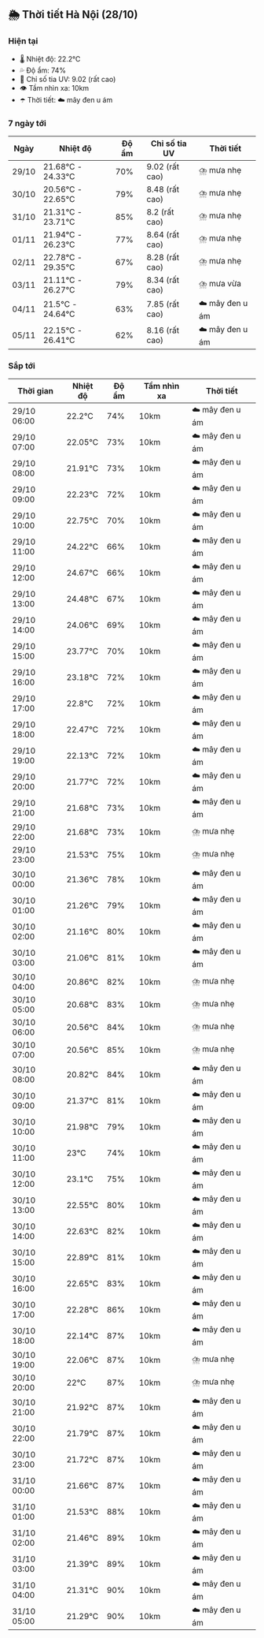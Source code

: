 ## 🌦️ Thời tiết Hà Nội (28/10)

### Hiện tại

- 🌡️ Nhiệt độ: 22.2℃
- 💦 Độ ẩm: 74%
- 🌟 Chỉ số tia UV: 9.02 (rất cao)
- 👁️ Tầm nhìn xa: 10km
- ☂️ Thời tiết: ☁️ mây đen u ám

### 7 ngày tới

| Ngày | Nhiệt độ | Độ ẩm | Chỉ số tia UV | Thời tiết |
| --- | --- | --- | --- | --- |
| 29/10 | 21.68℃ - 24.33℃ | 70% | 9.02 (rất cao) | ⛈️ mưa nhẹ |
| 30/10 | 20.56℃ - 22.65℃ | 79% | 8.48 (rất cao) | ⛈️ mưa nhẹ |
| 31/10 | 21.31℃ - 23.71℃ | 85% | 8.2 (rất cao) | ⛈️ mưa nhẹ |
| 01/11 | 21.94℃ - 26.23℃ | 77% | 8.64 (rất cao) | ⛈️ mưa nhẹ |
| 02/11 | 22.78℃ - 29.35℃ | 67% | 8.28 (rất cao) | ⛈️ mưa nhẹ |
| 03/11 | 21.11℃ - 26.27℃ | 79% | 8.34 (rất cao) | ⛈️ mưa vừa |
| 04/11 | 21.5℃ - 24.64℃ | 63% | 7.85 (rất cao) | ☁️ mây đen u ám |
| 05/11 | 22.15℃ - 26.41℃ | 62% | 8.16 (rất cao) | ☁️ mây đen u ám |

### Sắp tới

| Thời gian | Nhiệt độ | Độ ẩm | Tầm nhìn xa | Thời tiết |
| --- | --- | --- | --- | --- |
| 29/10 06:00 | 22.2℃ | 74% | 10km | ☁️ mây đen u ám |
| 29/10 07:00 | 22.05℃ | 73% | 10km | ☁️ mây đen u ám |
| 29/10 08:00 | 21.91℃ | 73% | 10km | ☁️ mây đen u ám |
| 29/10 09:00 | 22.23℃ | 72% | 10km | ☁️ mây đen u ám |
| 29/10 10:00 | 22.75℃ | 70% | 10km | ☁️ mây đen u ám |
| 29/10 11:00 | 24.22℃ | 66% | 10km | ☁️ mây đen u ám |
| 29/10 12:00 | 24.67℃ | 66% | 10km | ☁️ mây đen u ám |
| 29/10 13:00 | 24.48℃ | 67% | 10km | ☁️ mây đen u ám |
| 29/10 14:00 | 24.06℃ | 69% | 10km | ☁️ mây đen u ám |
| 29/10 15:00 | 23.77℃ | 70% | 10km | ☁️ mây đen u ám |
| 29/10 16:00 | 23.18℃ | 72% | 10km | ☁️ mây đen u ám |
| 29/10 17:00 | 22.8℃ | 72% | 10km | ☁️ mây đen u ám |
| 29/10 18:00 | 22.47℃ | 72% | 10km | ☁️ mây đen u ám |
| 29/10 19:00 | 22.13℃ | 72% | 10km | ☁️ mây đen u ám |
| 29/10 20:00 | 21.77℃ | 72% | 10km | ☁️ mây đen u ám |
| 29/10 21:00 | 21.68℃ | 73% | 10km | ☁️ mây đen u ám |
| 29/10 22:00 | 21.68℃ | 73% | 10km | ⛈️ mưa nhẹ |
| 29/10 23:00 | 21.53℃ | 75% | 10km | ⛈️ mưa nhẹ |
| 30/10 00:00 | 21.36℃ | 78% | 10km | ☁️ mây đen u ám |
| 30/10 01:00 | 21.26℃ | 79% | 10km | ☁️ mây đen u ám |
| 30/10 02:00 | 21.16℃ | 80% | 10km | ☁️ mây đen u ám |
| 30/10 03:00 | 21.06℃ | 81% | 10km | ☁️ mây đen u ám |
| 30/10 04:00 | 20.86℃ | 82% | 10km | ⛈️ mưa nhẹ |
| 30/10 05:00 | 20.68℃ | 83% | 10km | ⛈️ mưa nhẹ |
| 30/10 06:00 | 20.56℃ | 84% | 10km | ⛈️ mưa nhẹ |
| 30/10 07:00 | 20.56℃ | 85% | 10km | ⛈️ mưa nhẹ |
| 30/10 08:00 | 20.82℃ | 84% | 10km | ☁️ mây đen u ám |
| 30/10 09:00 | 21.37℃ | 81% | 10km | ☁️ mây đen u ám |
| 30/10 10:00 | 21.98℃ | 79% | 10km | ☁️ mây đen u ám |
| 30/10 11:00 | 23℃ | 74% | 10km | ☁️ mây đen u ám |
| 30/10 12:00 | 23.1℃ | 75% | 10km | ☁️ mây đen u ám |
| 30/10 13:00 | 22.55℃ | 80% | 10km | ☁️ mây đen u ám |
| 30/10 14:00 | 22.63℃ | 82% | 10km | ☁️ mây đen u ám |
| 30/10 15:00 | 22.89℃ | 81% | 10km | ☁️ mây đen u ám |
| 30/10 16:00 | 22.65℃ | 83% | 10km | ☁️ mây đen u ám |
| 30/10 17:00 | 22.28℃ | 86% | 10km | ☁️ mây đen u ám |
| 30/10 18:00 | 22.14℃ | 87% | 10km | ☁️ mây đen u ám |
| 30/10 19:00 | 22.06℃ | 87% | 10km | ⛈️ mưa nhẹ |
| 30/10 20:00 | 22℃ | 87% | 10km | ⛈️ mưa nhẹ |
| 30/10 21:00 | 21.92℃ | 87% | 10km | ☁️ mây đen u ám |
| 30/10 22:00 | 21.79℃ | 87% | 10km | ☁️ mây đen u ám |
| 30/10 23:00 | 21.72℃ | 87% | 10km | ☁️ mây đen u ám |
| 31/10 00:00 | 21.66℃ | 87% | 10km | ☁️ mây đen u ám |
| 31/10 01:00 | 21.53℃ | 88% | 10km | ☁️ mây đen u ám |
| 31/10 02:00 | 21.46℃ | 89% | 10km | ☁️ mây đen u ám |
| 31/10 03:00 | 21.39℃ | 89% | 10km | ☁️ mây đen u ám |
| 31/10 04:00 | 21.31℃ | 90% | 10km | ☁️ mây đen u ám |
| 31/10 05:00 | 21.29℃ | 90% | 10km | ☁️ mây đen u ám |
